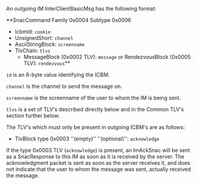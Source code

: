 An outgoing IM InterClientBasicMsg has the following format:

**SnacCommand Family 0x0004 Subtype 0x0006
  * IcbmId: `cookie`
  * UnsignedShort: `channel`
  * AsciiStringBlock: `screenname`
  * TlvChain: `tlvs`
    * MessageBlock (0x0002 TLV): `message` or RendezvousBlock (0x0005 TLV): `rendezvous`**


`id` is an 8-byte value identifying the ICBM.

`channel` is the channel to send the message on.

`screenname` is the screenname of the user to whom the IM is being sent.

`tlvs` is a set of TLV's described directly below and in the Common TLV's section further below.

The TLV's which must only be present in outgoing ICBM's are as follows:

  * TlvBlock type 0x0003 ''(empty)'' ''(optional)'': `acknowledge`

If the type 0x0003 TLV (`acknowledge`) is present, an ImAckSnac will be sent as a SnacResponse to this IM as soon as it is received by the server. The acknowledgment packet is sent as soon as the server receives it, and does not indicate that the user to whom the message was sent, actually received the message.
